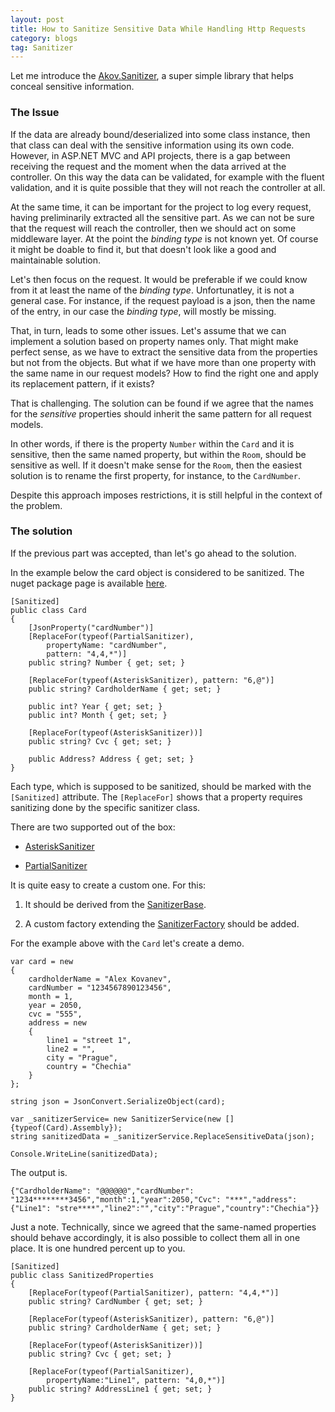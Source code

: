 ```yaml
---
layout: post
title: How to Sanitize Sensitive Data While Handling Http Requests
category: blogs
tag: Sanitizer
---
```


Let me introduce the [Akov.Sanitizer](https://github.com/akovanev/Sanitizer/), a super simple library that helps conceal sensitive information. 

### The Issue

If the data are already bound/deserialized into some class instance, then that class can deal with the sensitive information using its own code. However, in ASP.NET MVC and API projects, there is a gap between receiving the request and the moment when the data arrived at the controller. On this way the data can be validated, for example with the fluent validation, and it is quite possible that they will not reach the controller at all. 

At the same time, it can be important for the project to log every request, having preliminarily extracted all the sensitive part. As we can not be sure that the request will reach the controller, then we should act on some middleware layer. At the point the *binding type* is not known yet. Of course it might be doable to find it, but that doesn't look like a good and maintainable solution.

Let's then focus on the request. It would be preferable if we could know from it at least the name of the *binding type*. Unfortunatley, it is not a general case. For instance, if the request payload is a json, then the name of the entry, in our case the *binding type*, will mostly be missing. 

That, in turn, leads to some other issues. Let's assume that we can implement a solution based on property names only. That might make perfect sense, as we have to extract the sensitive data from the properties but not from the objects. But what if we have more than one property with the same name in our request models? How to find the right one and apply its replacement pattern, if it exists?

That is challenging. The solution can be found if we agree that the names for the *sensitive* properties should inherit the same pattern for all request models.

In other words, if there is the property `Number` within the `Card` and it is sensitive, then the same named property, but within the `Room`, should be sensitive as well. If it doesn't make sense for the `Room`, then the easiest solution is to rename the first property, for instance, to the `CardNumber`.

Despite this approach imposes restrictions, it is still helpful in the context of the problem.

### The solution

If the previous part was accepted, than let's go ahead to the solution.

In the example below the card object is considered to be sanitized. The nuget package page is available [here](https://www.nuget.org/packages/Akov.Sanitizer/).
<pre><code class="language-cs">[Sanitized]
public class Card
{
    [JsonProperty("cardNumber")] 
    [ReplaceFor(typeof(PartialSanitizer), 
        propertyName: "cardNumber", 
        pattern: "4,4,*")]
    public string? Number { get; set; }

    [ReplaceFor(typeof(AsteriskSanitizer), pattern: "6,@")]
    public string? CardholderName { get; set; }

    public int? Year { get; set; }
    public int? Month { get; set; }

    [ReplaceFor(typeof(AsteriskSanitizer))]
    public string? Cvc { get; set; }

    public Address? Address { get; set; }
}
</code></pre>

Each type, which is supposed to be sanitized, should be marked with the `[Sanitized]` attribute. The `[ReplaceFor]` shows that a property requires sanitizing done by the specific sanitizer class. 

There are two supported out of the box: 

* [AsteriskSanitizer](https://github.com/akovanev/Sanitizer/blob/master/Akov.Sanitizer/Sanitizers/AsteriskSanitizer.cs)

* [PartialSanitizer](https://github.com/akovanev/Sanitizer/blob/master/Akov.Sanitizer/Sanitizers/PartialSanitizer.cs)

It is quite easy to create a custom one. For this:

1. It should be derived from the [SanitizerBase](https://github.com/akovanev/Sanitizer/blob/master/Akov.Sanitizer/Sanitizers/SanitizerBase.cs). 

2. A custom factory extending the [SanitizerFactory](https://github.com/akovanev/Sanitizer/blob/master/Akov.Sanitizer/Sanitizers/SanitizerFactory.cs) should be added.

For the example above with the `Card` let's create a demo.

<pre><code class="language-cs">var card = new
{
    cardholderName = "Alex Kovanev",
    cardNumber = "1234567890123456",
    month = 1,
    year = 2050,
    cvc = "555",
    address = new
    {
        line1 = "street 1",
        line2 = "",
        city = "Prague",
        country = "Chechia"
    }
};

string json = JsonConvert.SerializeObject(card);

var _sanitizerService= new SanitizerService(new []{typeof(Card).Assembly});
string sanitizedData = _sanitizerService.ReplaceSensitiveData(json);

Console.WriteLine(sanitizedData);
</code></pre>

The output is.
<pre><code class="nohighlight">{"CardholderName": "@@@@@@","cardNumber": "1234********3456","month":1,"year":2050,"Cvc": "***","address":{"Line1": "stre****","line2":"","city":"Prague","country":"Chechia"}}</code></pre>

Just a note. Technically, since we agreed that the same-named properties should behave accordingly, it is also possible to collect them all in one place. It is one hundred percent up to you.

<pre><code class="language-cs">[Sanitized]
public class SanitizedProperties
{
    [ReplaceFor(typeof(PartialSanitizer), pattern: "4,4,*")]
    public string? CardNumber { get; set; }

    [ReplaceFor(typeof(AsteriskSanitizer), pattern: "6,@")]
    public string? CardholderName { get; set; }

    [ReplaceFor(typeof(AsteriskSanitizer))]
    public string? Cvc { get; set; }

    [ReplaceFor(typeof(PartialSanitizer), 
        propertyName:"Line1", pattern: "4,0,*")]
    public string? AddressLine1 { get; set; }
}
</code></pre>